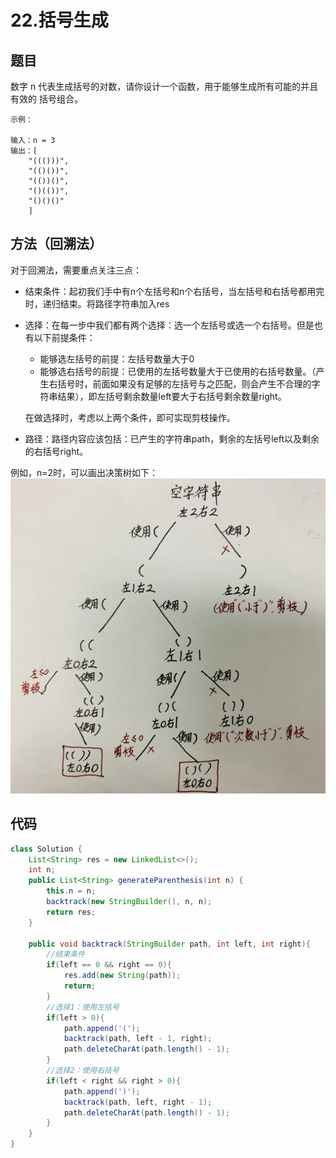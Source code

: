 # 22.括号生成

## 题目
数字 n 代表生成括号的对数，请你设计一个函数，用于能够生成所有可能的并且 有效的 括号组合。


    示例：

    输入：n = 3
    输出：[
        "((()))",
        "(()())",
        "(())()",
        "()(())",
        "()()()"
        ]

## 方法（回溯法）
对于回溯法，需要重点关注三点：
* 结束条件：起初我们手中有n个左括号和n个右括号，当左括号和右括号都用完时，递归结束。将路径字符串加入res
* 选择：在每一步中我们都有两个选择：选一个左括号或选一个右括号。但是也有以下前提条件：
   * 能够选左括号的前提：左括号数量大于0
   * 能够选右括号的前提：已使用的左括号数量大于已使用的右括号数量。（产生右括号时，前面如果没有足够的左括号与之匹配，则会产生不合理的字符串结果），即左括号剩余数量left要大于右括号剩余数量right。
  
  在做选择时，考虑以上两个条件，即可实现剪枝操作。
* 路径：路径内容应该包括：已产生的字符串path，剩余的左括号left以及剩余的右括号right。

例如，n=2时，可以画出决策树如下：
![](22.jpg)

## 代码
```java
class Solution {
    List<String> res = new LinkedList<>();
    int n;
    public List<String> generateParenthesis(int n) {
        this.n = n;
        backtrack(new StringBuilder(), n, n);
        return res;
    }

    public void backtrack(StringBuilder path, int left, int right){
        //结束条件
        if(left == 0 && right == 0){
            res.add(new String(path));
            return;
        }
        //选择1：使用左括号
        if(left > 0){
            path.append('(');
            backtrack(path, left - 1, right);
            path.deleteCharAt(path.length() - 1);
        }
        //选择2：使用右括号
        if(left < right && right > 0){
            path.append(')');
            backtrack(path, left, right - 1);
            path.deleteCharAt(path.length() - 1);
        }
    }
}
```

